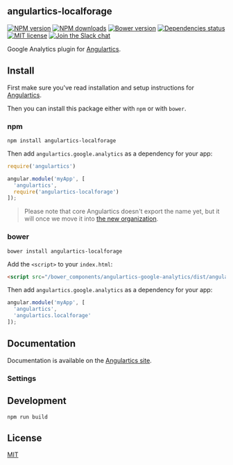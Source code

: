## angulartics-localforage

[![NPM version][npm-image]][npm-url] [![NPM downloads][npm-downloads-image]][npm-downloads-url] [![Bower version][bower-image]][bower-url] [![Dependencies status][dep-status-image]][dep-status-url] [![MIT license][license-image]][license-url] [![Join the Slack chat][slack-image]][slack-url]

Google Analytics plugin for [Angulartics](https://github.com/angulartics/angulartics).

## Install

First make sure you've read installation and setup instructions for [Angulartics](https://github.com/angulartics/angulartics#install).

Then you can install this package either with `npm` or with `bower`.

### npm

```shell
npm install angulartics-localforage
```

Then add `angulartics.google.analytics` as a dependency for your app:

```javascript
require('angulartics')

angular.module('myApp', [
  'angulartics', 
  require('angulartics-localforage')
]);
```

> Please note that core Angulartics doesn't export the name yet, but it will once we move it into [the new organization](http://github.com/angulartics).

### bower

```shell
bower install angulartics-localforage
```

Add the `<script>` to your `index.html`:

```html
<script src="/bower_components/angulartics-google-analytics/dist/angulartics-localforage.min.js"></script>
```

Then add `angulartics.google.analytics` as a dependency for your app:

```javascript
angular.module('myApp', [
  'angulartics', 
  'angulartics.localforage'
]);
```

## Documentation

Documentation is available on the [Angulartics site](http://luisfarzati.github.io/angulartics).

### Settings

## Development

```shell
npm run build
```

## License

[MIT](LICENSE)

[npm-image]: https://img.shields.io/npm/v/angulartics-google-analytics.svg
[npm-url]: https://npmjs.org/package/angulartics-google-analytics
[npm-downloads-image]: https://img.shields.io/npm/dm/angulartics-google-analytics.svg
[npm-downloads-url]: https://npmjs.org/package/angulartics-google-analytics
[bower-image]: https://img.shields.io/bower/v/angulartics-google-analytics.svg
[bower-url]: http://bower.io/search/?q=angulartics-google-analytics
[dep-status-image]: https://img.shields.io/david/angulartics/angulartics-google-analytics.svg
[dep-status-url]: https://david-dm.org/angulartics/angulartics-google-analytics
[license-image]: http://img.shields.io/badge/license-MIT-blue.svg
[license-url]: LICENSE
[slack-image]: https://angulartics.herokuapp.com/badge.svg
[slack-url]: https://angulartics.herokuapp.com
